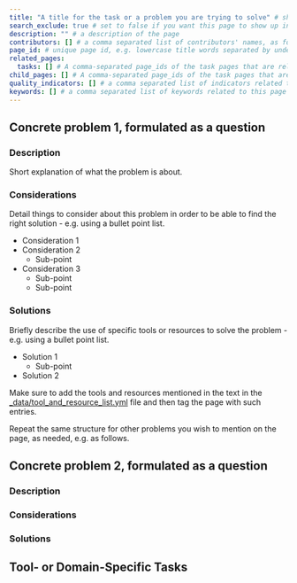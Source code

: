 ```yaml
---
title: "A title for the task or a problem you are trying to solve" # short title
search_exclude: true # set to false if you want this page to show up in search results
description: "" # a description of the page
contributors: [] # a comma separated list of contributors' names, as found in _data/CONTRIBUTORS.yml
page_id: # unique page id, e.g. lowercase title words separated by underscore(s) - for example page_id of 'version control' page could be version_control
related_pages:
  tasks: [] # A comma-separated page_ids of the task pages that are related to the current page
child_pages: [] # A comma-separated page_ids of the task pages that are children to the current page in some sense (describes either "task/subtask" relationship or "general task/task using specific tool or applied to domain" relationship)
quality_indicators: [] # a comma separated list of indicators related to this page, according to the ids in https://w3id.org/everse/i/indicators/
keywords: [] # a comma separated list of keywords related to this page (surround multi-word terms in quotes), e.g. keywords: ["ci", "cd", "continuous integration", "continuous deployment"] - these terms will be used to automatically discover relevant training
---
```


## Concrete problem 1, formulated as a question <!-- example: how to version control code? -->

### Description <!-- do not delete this heading and write your text below it -->

Short explanation of what the problem is about.

### Considerations <!-- do not delete this heading and write your text below it -->

Detail things to consider about this problem in order to be able to find the right solution - e.g. using a bullet point list.

- Consideration 1
- Consideration 2
  - Sub-point
- Consideration 3 
  - Sub-point 
  - Sub-point

### Solutions <!-- do not delete this heading and write your text below it -->

Briefly describe the use of specific tools or resources to solve the problem - e.g. using a bullet point list.

- Solution 1
  - Sub-point
- Solution 2

Make sure to add the tools and resources mentioned in the text in the [_data/tool_and_resource_list.yml](_data/tool_and_resource_list.yml) file and then tag the page with such entries.

Repeat the same structure for other problems you wish to mention on the page, as needed, e.g. as follows.

## Concrete problem 2, formulated as a question <!-- example: how to use GitHub to share code ? -->

### Description <!-- do not delete this heading and write your text below it -->

### Considerations <!-- do not delete this heading and write your text below it -->

### Solutions <!-- do not delete this heading and write your text below it -->

## Tool- or Domain-Specific Tasks <!-- do not delete this heading and write your text below it - this is an optional section to list relevant tool- or domain-specific sub-pages -->

<!--
You can use this section to list tool- or domain-specific (sub-)tasks here - list them in the page's *frontmatter* using parameter `child_pages` and then use that list in this section as follows:

This is a suggested list tool-specific sub-tasks to have a look at.

{% assign child_pages = page.child_pages | join: ', ' %}
{% include section-navigation-tiles.html type="tasks" custom=child_pages sort=false col=4 %}
-->
